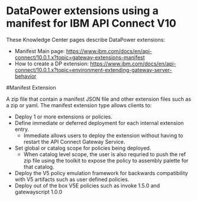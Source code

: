 # DataPower extensions using a manifest for IBM API Connect V10

These Knowledge Center pages describe DataPower extensions:
 - Manifest Main page: https://www.ibm.com/docs/en/api-connect/10.0.1.x?topic=gateway-extensions-manifest
 - How to create a DP extension: https://www.ibm.com/docs/en/api-connect/10.0.1.x?topic=environment-extending-gateway-server-behavior


#Manifest Extension

A zip file that contain a manifest JSON file and other extension files such as a zip or yaml.  The manifest extension type allows clients to:
 - Deploy 1 or more extensions or policies.
 - Define immediate or deferred deployment for each internal extension entry.
   - Immediate allows users to deploy the extension without having to restart the API Connect Gateway Service.
 - Set global or catalog scope for policies being deployed.
   - When catalog level scope, the user is also requried to push the ref zip file using the toolkit to expose the policy to assembly palette for that catalog.
 - Deploy the V5 policy emulation framework for backwards compatibility with V5 artifacts such as user defined policies.
 - Deploy out of the box V5E policies such as invoke 1.5.0 and gatewayscript 1.0.0
